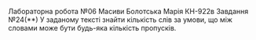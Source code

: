 Лабораторна робота №06 Масиви 
Болотська Марiя КН-922в 
Завдання №24(**) У заданому тексті знайти кількість слів за умови, що між словами може бути будь-яка кількість пропусків.
